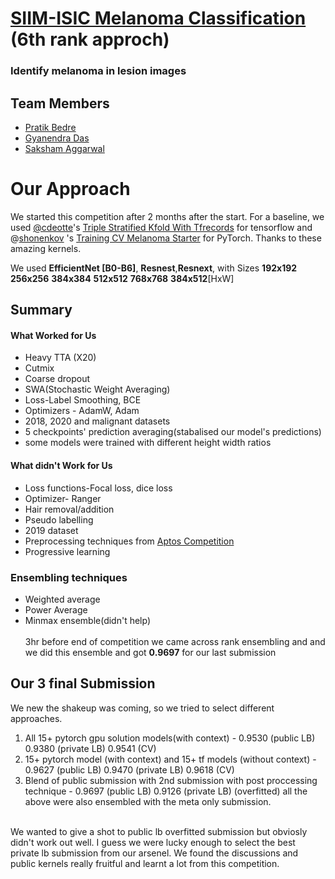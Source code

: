 # [SIIM-ISIC Melanoma Classification](https://www.kaggle.com/c/siim-isic-melanoma-classification) (**6th rank approch**)

### Identify melanoma in lesion images

## Team Members

- [Pratik Bedre](https://www.kaggle.com/cdeotte)
- [Gyanendra Das](https://github.com/Luckygyana)
- [Saksham Aggarwal](https://github.com/saksham20aggarwal)

# Our Approach

We started this competition after 2 months after the start. For a baseline, we used [@cdeotte](https://www.kaggle.com/cdeotte)'s [Triple Stratified Kfold With Tfrecords](https://www.kaggle.com/cdeotte/triple-stratified-kfold-with-tfrecords) for tensorflow and @[shonenkov](https://www.kaggle.com/shonenkov) 's [Training CV Melanoma Starter](https://www.kaggle.com/shonenkov/training-cv-melanoma-starter) for PyTorch.
Thanks to these amazing kernels.

We used **EfficientNet [B0-B6]**, **Resnest**,**Resnext**, with Sizes **192x192** **256x256** **384x384** **512x512** **768x768** **384x512**[HxW]

## Summary

#### What Worked for Us

- Heavy TTA (X20)
- Cutmix
- Coarse dropout
- SWA(Stochastic Weight Averaging)
- Loss-Label Smoothing, BCE
- Optimizers - AdamW, Adam
- 2018, 2020 and malignant datasets
- 5 checkpoints' prediction averaging(stabalised our model's predictions)
- some models were trained with different height width ratios

#### What didn't Work for Us

- Loss functions-Focal loss, dice loss
- Optimizer- Ranger
- Hair removal/addition
- Pseudo labelling
- 2019 dataset
- Preprocessing techniques from [Aptos Competition](https://www.kaggle.com/c/aptos2019-blindness-detection)
- Progressive learning

### Ensembling techniques

- Weighted average
- Power Average
- Minmax ensemble(didn't help)<br>
<br>3hr before end of competition we came across rank ensembling and and we did this ensemble and got **0.9697** for our last submission

## Our 3 final Submission

We new the shakeup was coming, so we tried to select different approaches.

1.  All 15+ pytorch gpu solution models(with context) - 0.9530 (public LB) 0.9380 (private LB) 0.9541 (CV)
2.  15+ pytorch model (with context) and 15+ tf models (without context) - 0.9627 (public LB) 0.9470 (private LB) 0.9618 (CV)
3.  Blend of public submission with 2nd submission with post proccessing technique - 0.9697 (public LB) 0.9126 (private LB) (overfitted)
all the above were also ensembled with the meta only submission.
<br>
    We wanted to give a shot to public lb overfitted submission but obviosly didn't work out well.
    I guess we were lucky enough to select the best private lb submission from our arsenel.
    We found the discussions and public kernels really fruitful and learnt a lot from this competition.

